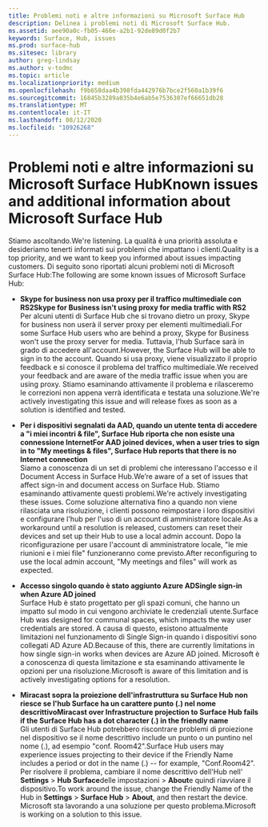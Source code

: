 ```yaml
---
title: Problemi noti e altre informazioni su Microsoft Surface Hub
description: Delinea i problemi noti di Microsoft Surface Hub.
ms.assetid: aee90a0c-fb05-466e-a2b1-92de89d0f2b7
keywords: Surface, Hub, issues
ms.prod: surface-hub
ms.sitesec: library
author: greg-lindsay
ms.author: v-todmc
ms.topic: article
ms.localizationpriority: medium
ms.openlocfilehash: f9b658daa4b398fda442976b7bce2f560a1b39f6
ms.sourcegitcommit: 16845b3289a035b4e6ab5e7536307ef66651db28
ms.translationtype: MT
ms.contentlocale: it-IT
ms.lasthandoff: 08/12/2020
ms.locfileid: "10926268"
---
```

# <span data-ttu-id="25c20-104">Problemi noti e altre informazioni su Microsoft Surface Hub</span><span class="sxs-lookup"><span data-stu-id="25c20-104">Known issues and additional information about Microsoft Surface Hub</span></span>

<span data-ttu-id="25c20-105">Stiamo ascoltando.</span><span class="sxs-lookup"><span data-stu-id="25c20-105">We're listening.</span></span> <span data-ttu-id="25c20-106">La qualità è una priorità assoluta e desideriamo tenerti informati sui problemi che impattano i clienti.</span><span class="sxs-lookup"><span data-stu-id="25c20-106">Quality is a top priority, and we want to keep you informed about issues impacting customers.</span></span> <span data-ttu-id="25c20-107">Di seguito sono riportati alcuni problemi noti di Microsoft Surface Hub:</span><span class="sxs-lookup"><span data-stu-id="25c20-107">The following are some known issues of Microsoft Surface Hub:</span></span>

- **<span data-ttu-id="25c20-108">Skype for business non usa proxy per il traffico multimediale con RS2</span><span class="sxs-lookup"><span data-stu-id="25c20-108">Skype for Business isn't using proxy for media traffic with RS2</span></span>**
<br/><span data-ttu-id="25c20-109">Per alcuni utenti di Surface Hub che si trovano dietro un proxy, Skype for business non userà il server proxy per elementi multimediali.</span><span class="sxs-lookup"><span data-stu-id="25c20-109">For some Surface Hub users who are behind a proxy, Skype for Business won't use the proxy server for media.</span></span> <span data-ttu-id="25c20-110">Tuttavia, l'hub Surface sarà in grado di accedere all'account.</span><span class="sxs-lookup"><span data-stu-id="25c20-110">However, the Surface Hub will be able to sign in to the account.</span></span> <span data-ttu-id="25c20-111">Quando si usa proxy, viene visualizzato il proprio feedback e si conosce il problema del traffico multimediale.</span><span class="sxs-lookup"><span data-stu-id="25c20-111">We received your feedback and are aware of the media traffic issue when you are using proxy.</span></span> <span data-ttu-id="25c20-112">Stiamo esaminando attivamente il problema e rilasceremo le correzioni non appena verrà identificata e testata una soluzione.</span><span class="sxs-lookup"><span data-stu-id="25c20-112">We're actively investigating this issue and will release fixes as soon as a solution is identified and tested.</span></span> 

- **<span data-ttu-id="25c20-113">Per i dispositivi segnalati da AAD, quando un utente tenta di accedere a "i miei incontri & file", Surface Hub riporta che non esiste una connessione Internet</span><span class="sxs-lookup"><span data-stu-id="25c20-113">For AAD joined devices, when a user tries to sign in to "My meetings & files", Surface Hub reports that there is no Internet connection</span></span>**
<br/><span data-ttu-id="25c20-114">Siamo a conoscenza di un set di problemi che interessano l'accesso e il Document Access in Surface Hub.</span><span class="sxs-lookup"><span data-stu-id="25c20-114">We’re aware of a set of issues that affect sign-in and document access on Surface Hub.</span></span> <span data-ttu-id="25c20-115">Stiamo esaminando attivamente questi problemi.</span><span class="sxs-lookup"><span data-stu-id="25c20-115">We're actively investigating these issues.</span></span> <span data-ttu-id="25c20-116">Come soluzione alternativa fino a quando non viene rilasciata una risoluzione, i clienti possono reimpostare i loro dispositivi e configurare l'hub per l'uso di un account di amministratore locale.</span><span class="sxs-lookup"><span data-stu-id="25c20-116">As a workaround until a resolution is released, customers can reset their devices and set up their Hub to use a local admin account.</span></span> <span data-ttu-id="25c20-117">Dopo la riconfigurazione per usare l'account di amministratore locale, "le mie riunioni e i miei file" funzioneranno come previsto.</span><span class="sxs-lookup"><span data-stu-id="25c20-117">After reconfiguring to use the local admin account, "My meetings and files" will work as expected.</span></span>
- **<span data-ttu-id="25c20-118">Accesso singolo quando è stato aggiunto Azure AD</span><span class="sxs-lookup"><span data-stu-id="25c20-118">Single sign-in when Azure AD joined</span></span>**
<br/><span data-ttu-id="25c20-119">Surface Hub è stato progettato per gli spazi comuni, che hanno un impatto sul modo in cui vengono archiviate le credenziali utente.</span><span class="sxs-lookup"><span data-stu-id="25c20-119">Surface Hub was designed for communal spaces, which impacts the way user credentials are stored.</span></span> <span data-ttu-id="25c20-120">A causa di questo, esistono attualmente limitazioni nel funzionamento di Single Sign-in quando i dispositivi sono collegati AD Azure AD.</span><span class="sxs-lookup"><span data-stu-id="25c20-120">Because of this, there are currently limitations in how single sign-in works when devices are Azure AD joined.</span></span> <span data-ttu-id="25c20-121">Microsoft è a conoscenza di questa limitazione e sta esaminando attivamente le opzioni per una risoluzione.</span><span class="sxs-lookup"><span data-stu-id="25c20-121">Microsoft is aware of this limitation and is actively investigating options for a resolution.</span></span>
- **<span data-ttu-id="25c20-122">Miracast sopra la proiezione dell'infrastruttura su Surface Hub non riesce se l'hub Surface ha un carattere punto (.) nel nome descrittivo</span><span class="sxs-lookup"><span data-stu-id="25c20-122">Miracast over Infrastructure projection to Surface Hub fails if the Surface Hub has a dot character (.) in the friendly name</span></span>**
<br/><span data-ttu-id="25c20-123">Gli utenti di Surface Hub potrebbero riscontrare problemi di proiezione nel dispositivo se il nome descrittivo include un punto o un puntino nel nome (.), ad esempio "conf. Room42".</span><span class="sxs-lookup"><span data-stu-id="25c20-123">Surface Hub users may experience issues projecting to their device if the Friendly Name includes a period or dot in the name (.) -- for example, "Conf.Room42".</span></span> <span data-ttu-id="25c20-124">Per risolvere il problema, cambiare il nome descrittivo dell'Hub nell' **Settings**  >  **Hub Surface**delle impostazioni  >  **About**e quindi riavviare il dispositivo.</span><span class="sxs-lookup"><span data-stu-id="25c20-124">To work around the issue, change the Friendly Name of the Hub in **Settings** > **Surface Hub** > **About**, and then restart the device.</span></span> <span data-ttu-id="25c20-125">Microsoft sta lavorando a una soluzione per questo problema.</span><span class="sxs-lookup"><span data-stu-id="25c20-125">Microsoft is working on a solution to this issue.</span></span>